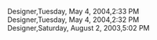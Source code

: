 ﻿Designer,Tuesday, May 4, 2004,2:33 PM  Designer,Tuesday, May 4, 2004,2:32 PM  Designer,Saturday, August 2, 2003,5:02 PM